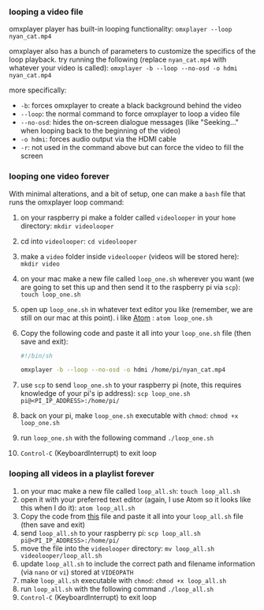 ### looping a video file

omxplayer player has built-in looping functionality: `omxplayer --loop nyan_cat.mp4`

omxplayer also has a bunch of parameters to customize the specifics of the loop playback. try running the following (replace `nyan_cat.mp4` with whatever your video is called): `omxplayer -b --loop --no-osd -o hdmi nyan_cat.mp4`

more specifically:

* `-b`: forces omxplayer to create a black background behind the video
* `--loop`: the normal command to force omxplayer to loop a video file
* `--no-osd`: hides the on-screen dialogue messages (like "Seeking..." when looping back to the beginning of the video)
* `-o hdmi`: forces audio output via the HDMI cable
* `-r`: not used in the command above but can force the video to fill the screen


### looping one video forever

With minimal alterations, and a bit of setup, one can make a `bash` file that runs the omxplayer loop command:

1. on your raspberry pi make a folder called `videolooper` in your `home` directory: `mkdir videolooper`
2. cd into `videolooper`: `cd videolooper`
3. make a `video` folder inside `videolooper` (videos will be stored here): `mkdir video`
4. on your mac make a new file called `loop_one.sh` wherever you want (we are going to set this up and then send it to the raspberry pi via `scp`): `touch loop_one.sh`
5. open up `loop_one.sh` in whatever text editor you like (remember, we are still on our mac at this point). i like [Atom](https://atom.io/) : `atom loop_one.sh`
6. Copy the following code and paste it all into your `loop_one.sh` file (then save and exit):

    ```bash
    #!/bin/sh

    omxplayer -b --loop --no-osd -o hdmi /home/pi/nyan_cat.mp4

    ```
7. use `scp` to send `loop_one.sh` to your raspberry pi (note, this requires knowledge of your pi's ip address): `scp loop_one.sh pi@<PI_IP_ADDRESS>:/home/pi/`

8. back on your pi, make `loop_one.sh` executable with `chmod`: `chmod +x loop_one.sh`
9. run `loop_one.sh` with the following command `./loop_one.sh`
10. `Control-C` (KeyboardInterrupt) to exit loop


### looping all videos in a playlist forever

1. on your mac make a new file called `loop_all.sh`: `touch loop_all.sh`
2. open it with your preferred text editor  (again, I use Atom so it looks like this when I do it): `atom loop_all.sh`
3. Copy the code from [this](https://github.com/caseyanderson/rpi/blob/master/02_VideoLooper/loop_scripts/loop_all.sh) file and paste it all into your `loop_all.sh` file (then save and exit)
4. send `loop_all.sh` to your raspberry pi: `scp loop_all.sh pi@<PI_IP_ADDRESS>:/home/pi/`
5. move the file into the `videolooper` directory: `mv loop_all.sh videolooper/loop_all.sh`
6. update `loop_all.sh` to include the correct path and filename information (via `nano` or `vi`) stored at `VIDEOPATH`
7. make `loop_all.sh` executable with `chmod`: `chmod +x loop_all.sh`
8. run `loop_all.sh` with the following command `./loop_all.sh`
9. `Control-C` (KeyboardInterrupt) to exit loop
